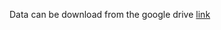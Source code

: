 Data can be download from the google drive [link](https://drive.google.com/drive/folders/143lCWLspf0Y6MIWcyjIVcryekkWz2sgm?usp=drive_link)
